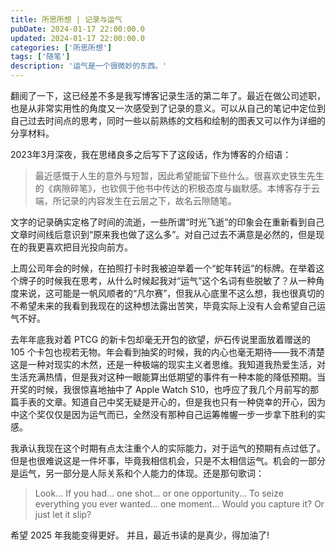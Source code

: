 ```yaml
---
title: 所思所想 | 记录与运气
pubDate: 2024-01-17 22:00:00.0
updated: 2024-01-17 22:00:00.0
categories: ['所思所想']
tags: ['随笔']
description: '运气是一个很微妙的东西。'
---
```


翻阅了一下，这已经差不多是我写博客记录生活的第二年了。最近在做公司述职，也是从非常实用性的角度又一次感受到了记录的意义。可以从自己的笔记中定位到自己过去时间点的思考，同时一些以前熟练的文档和绘制的图表又可以作为详细的分享材料。

2023年3月深夜，我在思绪良多之后写下了这段话，作为博客的介绍语：

> 最近感慨于人生的意外与短暂，因此希望能留下些什么。很喜欢史铁生先生的《病隙碎笔》，也钦佩于他书中传达的积极态度与幽默感。本博客存于云端，所记录的内容发生在云层之下，故名云隙随笔。

文字的记录确实定格了时间的流逝，一些所谓“时光飞逝”的印象会在重新看到自己文章时间线后意识到“原来我也做了这么多”。对自己过去不满意是必然的，但是现在的我更喜欢把目光投向前方。

上周公司年会的时候，在拍照打卡时我被迫举着一个“蛇年转运”的标牌。在举着这个牌子的时候我在思考，从什么时候起我对“运气”这个名词有些脱敏了？从一种角度来说，这可能是一帆风顺者的“凡尔赛”，但我从心底里不这么想，我也很真切的不希望未来的我看到我现在的这种想法露出苦笑，毕竟实际上没有人会希望自己运气不好。

去年年底我对着 PTCG 的新卡包却毫无开包的欲望，炉石传说里面放着赠送的 105 个卡包也视若无物。年会看到抽奖的时候，我的内心也毫无期待——我不清楚这是一种对现实的木然，还是一种极端的现实主义者思维。我知道我热爱生活，对生活充满热情，但是我对这种一眼能算出低期望的事件有一种本能的降低预期。当开奖的时候，我很惊喜地抽中了 Apple Watch S10，也呼应了我几个月前写的那篇手表的文章。知道自己中奖无疑是开心的，但是我也只有一种侥幸的开心，因为中这个奖仅仅是因为运气而已，全然没有那种自己运筹帷幄一步一步拿下胜利的实感。

我承认我现在这个时期有点太注重个人的实际能力，对于运气的预期有点过低了。但是也很难说这是一件坏事，毕竟我相信机会，只是不太相信运气。机会的一部分是运气，另一部分是人际关系和个人能力的体现。还是那句歌词：

> Look... If you had... one shot... or one opportunity...
> To seize everything you ever wanted... one moment...
> Would you capture it? Or just let it slip?

希望 2025 年我能变得更好。
并且，最近书读的是真少，得加油了!
